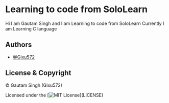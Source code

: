 
# Learning to code from SoloLearn
Hi I am Gautam Singh and I am Learning to code from SoloLearn
Currently I am Learning C language

## Authors

- [@Gixu572](https://www.github.com/Gixu572)


## License & Copyright

© Gautam Singh (Gixu572)

Licensed under the [![MIT License](https://img.shields.io/apm/l/atomic-design-ui.svg?)](LICENSE)

